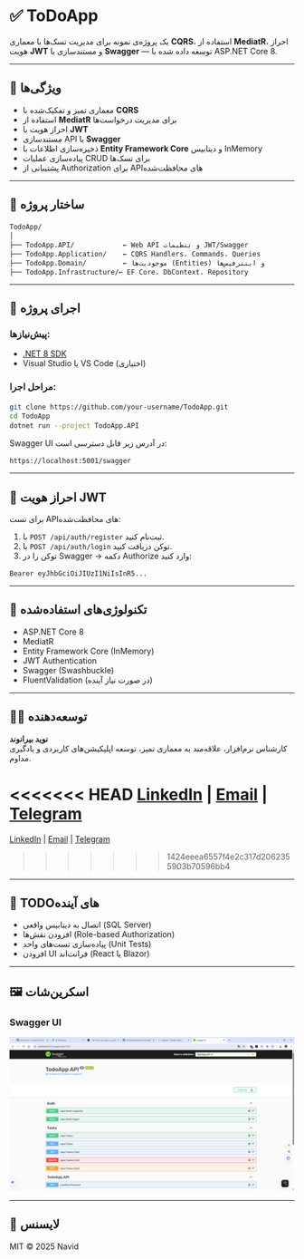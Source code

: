 
# ✅ ToDoApp

یک پروژه‌ی نمونه برای مدیریت تسک‌ها با معماری **CQRS**، استفاده از **MediatR**، احراز هویت **JWT** و مستندسازی با **Swagger** — توسعه داده شده با ASP.NET Core 8.

---

## 📌 ویژگی‌ها

- معماری تمیز و تفکیک‌شده با **CQRS**
- استفاده از **MediatR** برای مدیریت درخواست‌ها
- احراز هویت با **JWT**
- مستندسازی API با **Swagger**
- ذخیره‌سازی اطلاعات با **Entity Framework Core** و دیتابیس InMemory
- پیاده‌سازی عملیات CRUD برای تسک‌ها
- پشتیبانی از Authorization برای APIهای محافظت‌شده

---

## 📁 ساختار پروژه

```
TodoApp/
│
├── TodoApp.API/            ← Web API و تنظیمات JWT/Swagger
├── TodoApp.Application/    ← CQRS Handlers، Commands، Queries
├── TodoApp.Domain/         ← موجودیت‌ها (Entities) و اینترفیس‌ها
├── TodoApp.Infrastructure/← EF Core، DbContext، Repository
```

---

## 🚀 اجرای پروژه

### پیش‌نیازها:
- [.NET 8 SDK](https://dotnet.microsoft.com/)
- Visual Studio یا VS Code (اختیاری)

### مراحل اجرا:

```bash
git clone https://github.com/your-username/TodoApp.git
cd TodoApp
dotnet run --project TodoApp.API
```

Swagger UI در آدرس زیر قابل دسترسی است:
```
https://localhost:5001/swagger
```

---

## 🔐 احراز هویت JWT

برای تست APIهای محافظت‌شده:

1. با `POST /api/auth/register` ثبت‌نام کنید.
2. با `POST /api/auth/login` توکن دریافت کنید.
3. توکن را در Swagger → دکمه Authorize وارد کنید:
```
Bearer eyJhbGciOiJIUzI1NiIsInR5...
```

---

## 🧱 تکنولوژی‌های استفاده‌شده

- ASP.NET Core 8
- MediatR
- Entity Framework Core (InMemory)
- JWT Authentication
- Swagger (Swashbuckle)
- FluentValidation (در صورت نیاز آینده)

---

## 🙋‍♂️ توسعه‌دهنده

**نوید بیرانوند**  
کارشناس نرم‌افزار، علاقه‌مند به معماری تمیز، توسعه اپلیکیشن‌های کاربردی و یادگیری مداوم.

<<<<<<< HEAD
[LinkedIn](https://www.linkedin.com/in/navid-beyranvand/) | [Email](navid.beyranvand@gmail.com) | [Telegram](https://t.me/iraniancat)
=======
[LinkedIn](https://www.linkedin.com/in/navid-beyranvand/) | [Email](mailto:navid.beyranvand@gmail.com) | [Telegram](https://t.me/iraniancat)
>>>>>>> 1424eeea6557f4e2c317d2062355903b70596bb4

---

## 📌 TODOهای آینده

- اتصال به دیتابیس واقعی (SQL Server)
- افزودن نقش‌ها (Role-based Authorization)
- پیاده‌سازی تست‌های واحد (Unit Tests)
- افزودن UI فرانت‌اند (React یا Blazor)

---

## 🖼 اسکرین‌شات

### Swagger UI

![Swagger UI](images/swagger-ui.png)


---

## 📝 لایسنس

MIT © 2025 Navid
